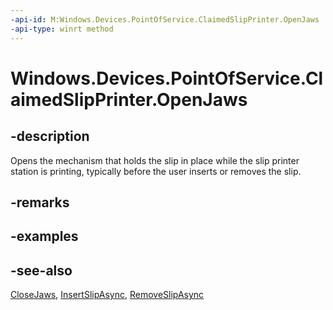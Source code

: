 ```yaml
---
-api-id: M:Windows.Devices.PointOfService.ClaimedSlipPrinter.OpenJaws
-api-type: winrt method
---
```


<!-- Method syntax
public void OpenJaws()
-->

# Windows.Devices.PointOfService.ClaimedSlipPrinter.OpenJaws

## -description
Opens the mechanism that holds the slip in place while the slip printer station is printing, typically before the user inserts or removes the slip.

## -remarks

## -examples

## -see-also
[CloseJaws](claimedslipprinter_closejaws.md), [InsertSlipAsync](claimedslipprinter_insertslipasync.md), [RemoveSlipAsync](claimedslipprinter_removeslipasync.md)